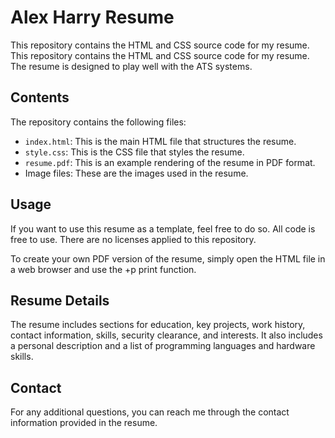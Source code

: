 # Alex Harry Resume

This repository contains the HTML and CSS source code for my resume. This repository contains the HTML and CSS source code for my resume. The resume is designed to play well with the ATS systems.

## Contents

The repository contains the following files:

- `index.html`: This is the main HTML file that structures the resume.
- `style.css`: This is the CSS file that styles the resume.
- `resume.pdf`: This is an example rendering of the resume in PDF format.
- Image files: These are the images used in the resume.

## Usage

If you want to use this resume as a template, feel free to do so. All code is free to use. There are no licenses applied to this repository.

To create your own PDF version of the resume, simply open the HTML file in a web browser and use the <ctrl>+p print function.

## Resume Details

The resume includes sections for education, key projects, work history, contact information, skills, security clearance, and interests. It also includes a personal description and a list of programming languages and hardware skills.

## Contact

For any additional questions, you can reach me through the contact information provided in the resume.
